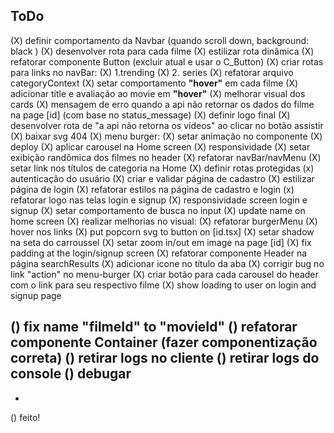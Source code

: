 ## ToDo

(X) definir comportamento da Navbar (quando scroll down, background: black )
(X) desenvolver rota para cada filme
(X) estilizar rota dinâmica
(X) refatorar componente Button (excluir atual e usar o C_Button)
(X) criar rotas para links no navBar:
    (X) 1.trending
    (X) 2. series
(X) refatorar arquivo categoryContext
(X) setar comportamento **"hover"** em cada filme
(X) adicionar title e avaliação ao movie em **"hover"**
(X) melhorar visual dos cards
(X) mensagem de erro quando a api não retornar os dados do filme na page [id] (com base no status_message)
(X) definir logo final
(X) desenvolver rota de "a api não retorna os vídeos" ao clicar no botão assistir
(X) baixar svg 404
(X) menu burger:
    (X) setar animação no componente
(X) deploy
(X) aplicar carousel na Home screen
(X) responsividade
(X) setar exibição randômica dos filmes no header
(X) refatorar navBar/navMenu
(X) setar link nos títulos de categoria na Home
(X) definir rotas protegidas
(x) autenticação do usuário
(X) criar e validar página de cadastro
(X) estilizar página de login
(X) refatorar estilos na página de cadastro e login
(x) refatorar logo nas telas login e signup
(X) responsividade screen login e signup
(X) setar comportamento de busca no input
(X) update name on home screen
(X) realizar melhorias no visual:
    (X) refatorar burgerMenu
    (X) hover nos links
    (X) put popcorn svg to button on [id.tsx]
    (X) setar shadow na seta do carroussel
    (X) setar zoom in/out em image na page [id]
    (X) fix padding at the login/signup screen
    (X) refatorar componente Header na página searchResults
(X) adicionar icone no título da aba
(X) corrigir bug no link "action" no menu-burger
(X) criar botão para cada carousel do header com o link para seu respectivo filme
(X) show loading to user on login and signup page

() fix name "filmeId" to "movieId"
() refatorar componente Container (fazer componentização correta)
() retirar logs no cliente
() retirar logs do console
() debugar
-
-
() feito!